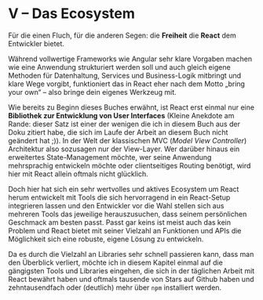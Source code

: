 # V – Das Ecosystem

Für die einen Fluch, für die anderen Segen: die **Freiheit** die **React** dem Entwickler bietet. 

Während vollwertige Frameworks wie Angular sehr klare Vorgaben machen wie eine Anwendung strukturiert werden soll und auch gleich eigene Methoden für Datenhaltung, Services und Business-Logik mitbringt und klare Wege vorgibt, funktioniert das in React eher nach dem Motto „bring your own“ – also bringe dein eigenes Werkzeug mit. 

Wie bereits zu Beginn dieses Buches erwähnt, ist React erst einmal nur eine **Bibliothek zur Entwicklung von User Interfaces** \(Kleine Anekdote am Rande: dieser Satz ist einer der wenigen die ich in diesem Buch aus der Doku zitiert habe, die sich im Laufe der Arbeit an diesem Buch nicht geändert hat ;\)\). In der Welt der klassischen MVC \(_Model View Controller_\) Architektur also sozusagen nur der View-Layer. Wer darüber hinaus ein erweitertes State-Management möchte, wer seine Anwendung mehrsprachig entwickeln möchte oder clientseitiges Routing benötigt, wird hier mit React allein oftmals nicht glücklich.

Doch hier hat sich ein sehr wertvolles und aktives Ecosystem um React herum entwickelt mit Tools die sich hervorragend in ein React-Setup integrieren lassen und den Entwickler vor die Wahl stellen sich aus mehreren Tools das jeweilige herauszusuchen, dass seinem persönlichen Geschmack am besten passt. Passt gar keins ist meist auch das kein Problem und React bietet mit seiner Vielzahl an Funktionen und APIs die Möglichkeit sich eine robuste, eigene Lösung zu entwickeln.

Da es durch die Vielzahl an Libraries sehr schnell passieren kann, dass man den Überblick verliert, möchte ich in diesem Kapitel einmal auf die gängigsten Tools und Libraries eingehen, die sich in der täglichen Arbeit mit React bewährt haben und oftmals tausende von Stars auf Github haben und zehntausendfach oder \(deutlich\) mehr über `npm` installiert werden.

